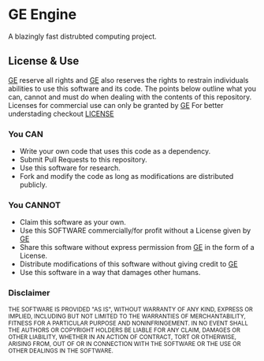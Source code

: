 # GE Engine
A blazingly fast distrubted computing project.

## License & Use
[GE](https://github.com/GrandEngineering) reserve all rights and [GE](https://github.com/GrandEngineering) also reserves the rights to restrain individuals abilities to use this software and its code. The points below outline what you can, cannot and must do when dealing with the
contents of this repository. Licenses for commercial use can only be granted by [GE](https://github.com/GrandEngineering)
For better understading checkout [LICENSE](https://github.com/GrandEngineering/engine/blob/main/LICENSE.md)
### You CAN
* Write your own code that uses this code as a dependency.
* Submit Pull Requests to this repository.
* Use this software for research.
* Fork and modify the code as long as modifications are distributed publicly.

### You CANNOT
* Claim this software as your own.
* Use this SOFTWARE commercially/for profit without a License given by [GE](https://github.com/GrandEngineering)
* Share this software without express permission from [GE](https://github.com/GrandEngineering) in the form of a License.
* Distribute modifications of this software without giving credit to [GE](https://github.com/GrandEngineering)
* Use this software in a way that damages other humans.

### Disclaimer
<sub>
THE SOFTWARE IS PROVIDED "AS IS", WITHOUT WARRANTY OF ANY KIND, EXPRESS OR
IMPLIED, INCLUDING BUT NOT LIMITED TO THE WARRANTIES OF MERCHANTABILITY,
FITNESS FOR A PARTICULAR PURPOSE AND NONINFRINGEMENT. IN NO EVENT SHALL THE
AUTHORS OR COPYRIGHT HOLDERS BE LIABLE FOR ANY CLAIM, DAMAGES OR OTHER
LIABILITY, WHETHER IN AN ACTION OF CONTRACT, TORT OR OTHERWISE, ARISING FROM,
OUT OF OR IN CONNECTION WITH THE SOFTWARE OR THE USE OR OTHER DEALINGS IN THE
SOFTWARE.
</sub>
